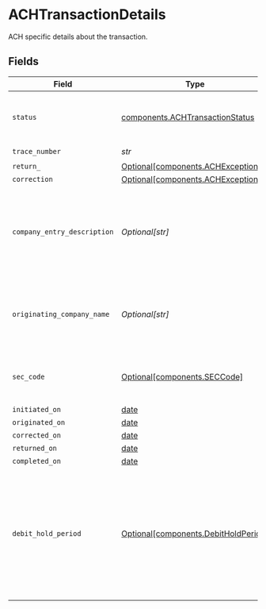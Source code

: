 # ACHTransactionDetails

ACH specific details about the transaction.


## Fields

| Field                                                                                                                                       | Type                                                                                                                                        | Required                                                                                                                                    | Description                                                                                                                                 | Example                                                                                                                                     |
| ------------------------------------------------------------------------------------------------------------------------------------------- | ------------------------------------------------------------------------------------------------------------------------------------------- | ------------------------------------------------------------------------------------------------------------------------------------------- | ------------------------------------------------------------------------------------------------------------------------------------------- | ------------------------------------------------------------------------------------------------------------------------------------------- |
| `status`                                                                                                                                    | [components.ACHTransactionStatus](../../models/components/achtransactionstatus.md)                                                          | :heavy_check_mark:                                                                                                                          | Status of a transaction within the ACH lifecycle.                                                                                           |                                                                                                                                             |
| `trace_number`                                                                                                                              | *str*                                                                                                                                       | :heavy_check_mark:                                                                                                                          | N/A                                                                                                                                         | 124782618117                                                                                                                                |
| `return_`                                                                                                                                   | [Optional[components.ACHException]](../../models/components/achexception.md)                                                                | :heavy_minus_sign:                                                                                                                          | N/A                                                                                                                                         |                                                                                                                                             |
| `correction`                                                                                                                                | [Optional[components.ACHException]](../../models/components/achexception.md)                                                                | :heavy_minus_sign:                                                                                                                          | N/A                                                                                                                                         |                                                                                                                                             |
| `company_entry_description`                                                                                                                 | *Optional[str]*                                                                                                                             | :heavy_minus_sign:                                                                                                                          | An optional override of the default NACHA company entry description for a transfer.                                                         | Gym dues                                                                                                                                    |
| `originating_company_name`                                                                                                                  | *Optional[str]*                                                                                                                             | :heavy_minus_sign:                                                                                                                          | An optional override of the default NACHA company name for a transfer.                                                                      | Whole Body Fit                                                                                                                              |
| `sec_code`                                                                                                                                  | [Optional[components.SECCode]](../../models/components/seccode.md)                                                                          | :heavy_minus_sign:                                                                                                                          | Code used to identify the ACH authorization method.                                                                                         |                                                                                                                                             |
| `initiated_on`                                                                                                                              | [date](https://docs.python.org/3/library/datetime.html#date-objects)                                                                        | :heavy_minus_sign:                                                                                                                          | N/A                                                                                                                                         |                                                                                                                                             |
| `originated_on`                                                                                                                             | [date](https://docs.python.org/3/library/datetime.html#date-objects)                                                                        | :heavy_minus_sign:                                                                                                                          | N/A                                                                                                                                         |                                                                                                                                             |
| `corrected_on`                                                                                                                              | [date](https://docs.python.org/3/library/datetime.html#date-objects)                                                                        | :heavy_minus_sign:                                                                                                                          | N/A                                                                                                                                         |                                                                                                                                             |
| `returned_on`                                                                                                                               | [date](https://docs.python.org/3/library/datetime.html#date-objects)                                                                        | :heavy_minus_sign:                                                                                                                          | N/A                                                                                                                                         |                                                                                                                                             |
| `completed_on`                                                                                                                              | [date](https://docs.python.org/3/library/datetime.html#date-objects)                                                                        | :heavy_minus_sign:                                                                                                                          | N/A                                                                                                                                         |                                                                                                                                             |
| `debit_hold_period`                                                                                                                         | [Optional[components.DebitHoldPeriod]](../../models/components/debitholdperiod.md)                                                          | :heavy_minus_sign:                                                                                                                          | An optional override of your default ACH hold period in banking days. The hold period must be longer than or equal to your default setting. | 2-days                                                                                                                                      |